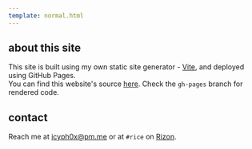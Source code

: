 ```yaml
---
template: normal.html
---
```


## about this site
This site is built using my own static site generator - [Vite](https://github.com/icyphox/vite), and deployed using GitHub Pages.  
You can find this website's source [here](https://github.com/icyphox/site). Check the `gh-pages` branch for rendered code.

## contact

Reach me at [icyph0x@pm.me](mailto:icyph0x@pm.me) or at `#rice` on [Rizon](https://rizon.net).
